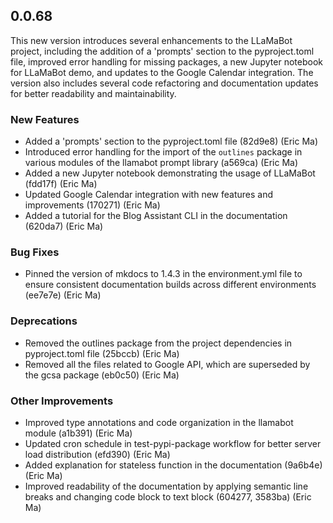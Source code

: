 ## 0.0.68

This new version introduces several enhancements to the LLaMaBot project, including the addition of a 'prompts' section to the pyproject.toml file, improved error handling for missing packages, a new Jupyter notebook for LLaMaBot demo, and updates to the Google Calendar integration. The version also includes several code refactoring and documentation updates for better readability and maintainability.

### New Features

- Added a 'prompts' section to the pyproject.toml file (82d9e8) (Eric Ma)
- Introduced error handling for the import of the `outlines` package in various modules of the llamabot prompt library (a569ca) (Eric Ma)
- Added a new Jupyter notebook demonstrating the usage of LLaMaBot (fdd17f) (Eric Ma)
- Updated Google Calendar integration with new features and improvements (170271) (Eric Ma)
- Added a tutorial for the Blog Assistant CLI in the documentation (620da7) (Eric Ma)

### Bug Fixes

- Pinned the version of mkdocs to 1.4.3 in the environment.yml file to ensure consistent documentation builds across different environments (ee7e7e) (Eric Ma)

### Deprecations

- Removed the outlines package from the project dependencies in pyproject.toml file (25bccb) (Eric Ma)
- Removed all the files related to Google API, which are superseded by the gcsa package (eb0c50) (Eric Ma)

### Other Improvements

- Improved type annotations and code organization in the llamabot module (a1b391) (Eric Ma)
- Updated cron schedule in test-pypi-package workflow for better server load distribution (efd390) (Eric Ma)
- Added explanation for stateless function in the documentation (9a6b4e) (Eric Ma)
- Improved readability of the documentation by applying semantic line breaks and changing code block to text block (604277, 3583ba) (Eric Ma)
